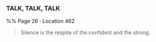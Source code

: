 ### TALK, TALK, TALK
%% Page 26 · Location 462 
> Silence is the respite of the confident and the strong. 